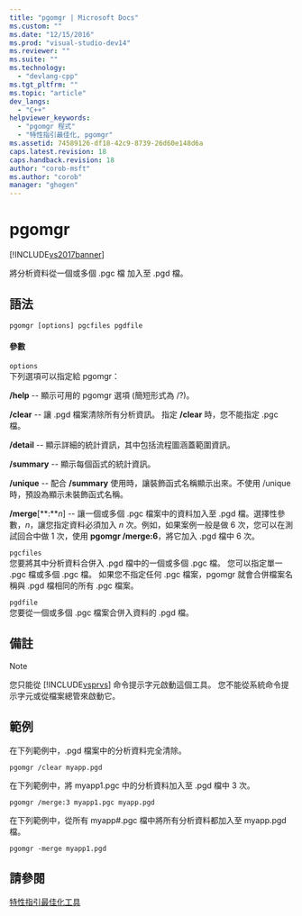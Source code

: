 ```yaml
---
title: "pgomgr | Microsoft Docs"
ms.custom: ""
ms.date: "12/15/2016"
ms.prod: "visual-studio-dev14"
ms.reviewer: ""
ms.suite: ""
ms.technology: 
  - "devlang-cpp"
ms.tgt_pltfrm: ""
ms.topic: "article"
dev_langs: 
  - "C++"
helpviewer_keywords: 
  - "pgomgr 程式"
  - "特性指引最佳化, pgomgr"
ms.assetid: 74589126-df18-42c9-8739-26d60e148d6a
caps.latest.revision: 18
caps.handback.revision: 18
author: "corob-msft"
ms.author: "corob"
manager: "ghogen"
---
```

# pgomgr
[!INCLUDE[vs2017banner](../../assembler/inline/includes/vs2017banner.md)]

將分析資料從一個或多個 .pgc 檔 加入至 .pgd 檔。  
  
## 語法  
  
```  
pgomgr [options] pgcfiles pgdfile  
```  
  
#### 參數  
 `options`  
 下列選項可以指定給 pgomgr：  
  
 **\/help** \-\- 顯示可用的 pgomgr 選項 \(簡短形式為 \/?\)。  
  
 **\/clear** \-\- 讓 .pgd 檔案清除所有分析資訊。  指定 **\/clear** 時，您不能指定 .pgc 檔。  
  
 **\/detail** \-\- 顯示詳細的統計資訊，其中包括流程圖涵蓋範圍資訊。  
  
 **\/summary** \-\- 顯示每個函式的統計資訊。  
  
 **\/unique** \-\- 配合 **\/summary** 使用時，讓裝飾函式名稱顯示出來。不使用 \/unique 時，預設為顯示未裝飾函式名稱。  
  
 **\/merge**\[**:***n*\] \-\- 讓一個或多個 .pgc 檔案中的資料加入至 .pgd 檔。選擇性參數，*n*，讓您指定資料必須加入 *n* 次。例如，如果案例一般是做 6 次，您可以在測試回合中做 1 次，使用 **pgomgr \/merge:6**，將它加入 .pgd 檔中 6 次。  
  
 `pgcfiles`  
 您要將其中分析資料合併入 .pgd 檔中的一個或多個 .pgc 檔。  您可以指定單一 .pgc 檔或多個 .pgc 檔。  如果您不指定任何 .pgc 檔案，pgomgr 就會合併檔案名稱與 .pgd 檔相同的所有 .pgc 檔案。  
  
 `pgdfile`  
 您要從一個或多個 .pgc 檔案合併入資料的 .pgd 檔。  
  
## 備註  
  
> [!NOTE]
>  您只能從 [!INCLUDE[vsprvs](../../assembler/masm/includes/vsprvs_md.md)] 命令提示字元啟動這個工具。  您不能從系統命令提示字元或從檔案總管來啟動它。  
  
## 範例  
 在下列範例中，.pgd 檔案中的分析資料完全清除。  
  
```  
pgomgr /clear myapp.pgd  
```  
  
 在下列範例中，將 myapp1.pgc 中的分析資料加入至 .pgd 檔中 3 次。  
  
```  
pgomgr /merge:3 myapp1.pgc myapp.pgd  
```  
  
 在下列範例中，從所有 myapp\#.pgc 檔中將所有分析資料都加入至 myapp.pgd 檔。  
  
```  
pgomgr -merge myapp1.pgd  
```  
  
## 請參閱  
 [特性指引最佳化工具](../../build/reference/tools-for-manual-profile-guided-optimization.md)